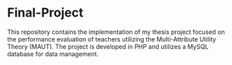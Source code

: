 # Final-Project
This repository contains the implementation of my thesis project focused on the performance evaluation of teachers utilizing the Multi-Attribute Utility Theory (MAUT). The project is developed in PHP and utilizes a MySQL database for data management.
